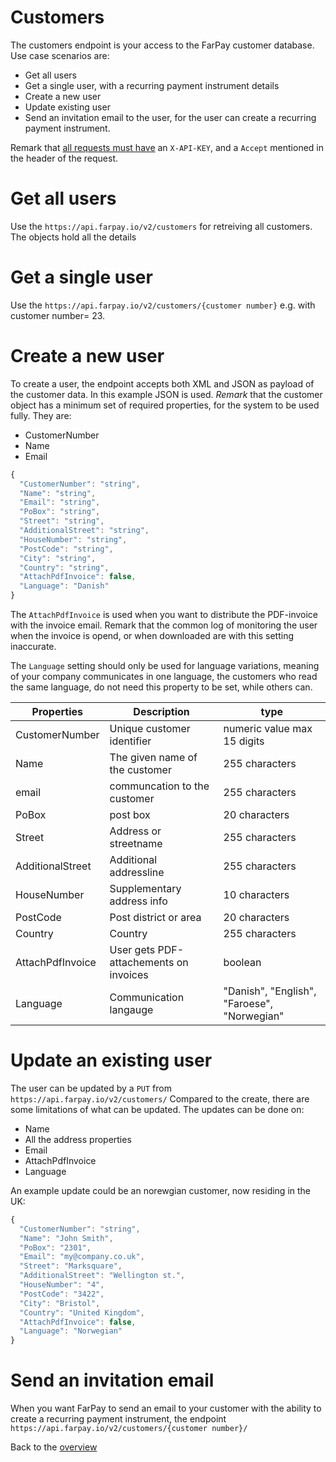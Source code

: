 # Customers
The customers endpoint is your access to the FarPay customer database.
Use case scenarios are:
* Get all users
* Get a single user, with a recurring payment instrument details
* Create a new user
* Update existing user
* Send an invitation email to the user, for the user can create a recurring payment instrument.

Remark that [all requests must have](All-Requests.md) an `X-API-KEY`, and a `Accept` mentioned in the header of the request.

# Get all users
Use the `https://api.farpay.io/v2/customers` for retreiving all customers. The objects hold all the details

# Get a single user
Use the `https://api.farpay.io/v2/customers/{customer number}` e.g. with customer number= 23.

# Create a new user
To create a user, the endpoint accepts both XML and JSON as payload of the customer data. In this example JSON is used.
*Remark* that the customer object has a minimum set of required properties, for the system to be used fully. 
They are:
* CustomerNumber
* Name
* Email

```javascript
{
  "CustomerNumber": "string",
  "Name": "string",
  "Email": "string",
  "PoBox": "string",
  "Street": "string",
  "AdditionalStreet": "string",
  "HouseNumber": "string",
  "PostCode": "string",
  "City": "string",
  "Country": "string",
  "AttachPdfInvoice": false,
  "Language": "Danish"
}
```

The `AttachPdfInvoice` is used when you want to distribute the PDF-invoice with the invoice email. Remark that the common log of
monitoring the user when the invoice is opend, or when downloaded are with this setting inaccurate.

The `Language` setting should only be used for language variations, meaning of your company communicates in one language, the 
customers who read the same language, do not need this property to be set, while others can.

Properties | Description | type
-----------|-------------|--------------------------------------------------
CustomerNumber | Unique customer identifier | numeric value max 15 digits
Name | The given name of the customer | 255 characters
email | communcation to the customer | 255 characters
PoBox | post box | 20 characters
Street | Address or streetname | 255 characters
AdditionalStreet | Additional addressline | 255 characters
HouseNumber | Supplementary address info | 10 characters
PostCode | Post district or area | 20 characters
Country | Country | 255 characters
AttachPdfInvoice | User gets PDF-attachements on invoices | boolean
Language | Communication langauge | "Danish", "English", "Faroese", "Norwegian"


# Update an existing user
The user can be updated by a `PUT` from `https://api.farpay.io/v2/customers/`
Compared to the create, there are some limitations of what can be updated.
The updates can be done on:
* Name
* All the address properties
* Email
* AttachPdfInvoice
* Language

An example update could be an norewgian customer, now residing in the UK: 
```javascript
{
  "CustomerNumber": "string",
  "Name": "John Smith",
  "PoBox": "2301",
  "Email": "my@company.co.uk",
  "Street": "Marksquare",
  "AdditionalStreet": "Wellington st.",
  "HouseNumber": "4",
  "PostCode": "3422",
  "City": "Bristol",
  "Country": "United Kingdom",
  "AttachPdfInvoice": false,
  "Language": "Norwegian"
}
```

# Send an invitation email
When you want FarPay to send an email to your customer with the ability to create a recurring payment instrument, the
endpoint `https://api.farpay.io/v2/customers/{customer number}/`


Back to the [overview](GeneralInfo#program-dokumentation)
